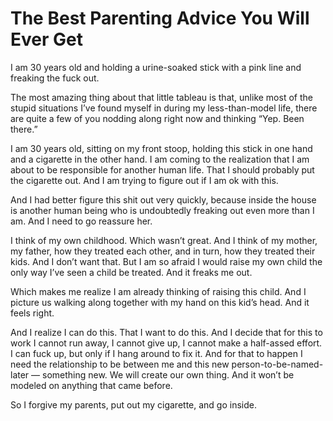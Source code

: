

# The Best Parenting Advice You Will Ever Get

I am 30 years old and holding a urine-soaked stick with a pink line and freaking the fuck out. 

The most amazing thing about that little tableau is that, unlike most of the stupid situations I’ve found
myself in during my less-than-model life, there are quite a few of you nodding along right now and thinking
“Yep. Been there.”

I am 30 years old, sitting on my front stoop, holding this stick in one hand and a cigarette in the other
hand. I am coming to the realization that I am about to be responsible for another human life. That I should
probably put the cigarette out. And I am trying to figure out if I am ok with this.

And I had better figure this shit out very quickly, because inside the house is another human being who is
undoubtedly freaking out even more than I am. And I need to go reassure her.

I think of my own childhood. Which wasn’t great. And I think of my mother, my father, how they treated each
other, and in turn, how they treated their kids. And I don’t want that. But I am so afraid I would raise my
own child the only way I’ve seen a child be treated. And it freaks me out. 

Which makes me realize I am already thinking of raising this child. And I picture us walking along together
with my hand on this kid’s head. And it feels right.

And I realize I can do this. That I want to do this. And I decide that for this to work I cannot run away, I
cannot give up, I cannot make a half-assed effort. I can fuck up, but only if I hang around to fix it. And for
that to happen I need the relationship to be between me and this new person-to-be-named-later — something
new. We will create our own thing. And it won’t be modeled on anything that came before.

So I forgive my parents, put out my cigarette, and go inside.